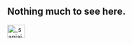 ## Nothing much to see here.

<a href="https://instagram.com/_sanjai_pgs" target="blank"><img align="center" src="https://raw.githubusercontent.com/rahuldkjain/github-profile-readme-generator/master/src/images/icons/Social/instagram.svg" alt="_sanjai_pgs" height="30" width="40" /></a>
